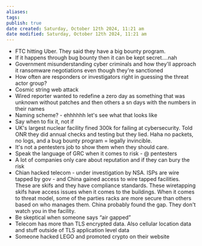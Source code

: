 ```yaml
---
aliases: 
tags: 
publish: true
date created: Saturday, October 12th 2024, 11:21 am
date modified: Saturday, October 12th 2024, 11:21 am
---
```


- FTC hitting Uber. They said they have a big bounty program.
- If it happens through bug bounty then it can be kept secret….nah
- Government misunderstanding cyber criminals and how they'll approach it ransomware negotiations even though they're sanctioned
- How often are responders or investigators right in guessing the threat actor group?
- Cosmic string web attack
- Wired reporter wanted to redefine a zero day as something that was unknown without patches and then others a sn days with the numbers in their names
- Naming scheme? - ehhhhhh let's see what that looks like
- Say when to fix it, not if
- UK's largest nuclear facility fined 300k for failing at cybersecurity. Told ONR they did annual checks and testing but they lied. Haha no packets, no logs, and a bug bounty program = legally invincible.
- It's not a pentesters job to show them when they should care.
- Speak the language of GRC when it comes to risk - @ pentesters
- A lot of companies only care about reputation and if they can bury the risk
- Chian hacked telecom - under investigation by NSA. ISPs are wire tapped by gov - and China gained access to wire tapped facilities. These are skifs and they have compliance standards. These wiretapping skifs have access issues when it comes to the buildings. When it comes to threat model, some of the parties racks are more secure than others based on who manages them. China probably found the gap. They don't watch you in the facility.
- Be skeptical when someone says “air gapped”
- Telecom has more than TLS encrypted data. Also cellular location data and stuff outside of TLS application level data
- Someone hacked LEGO and promoted crypto on their website
